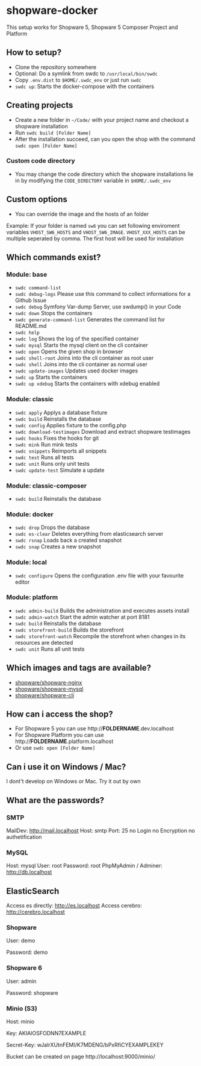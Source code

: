 # shopware-docker

This setup works for Shopware 5, Shopware 5 Composer Project and Platform

## How to setup?

* Clone the repository somewhere
* Optional: Do a symlink from swdc to `/usr/local/bin/swdc`
* Copy `.env.dist` to `$HOME/.swdc_env` or just run `swdc`
* `swdc up`: Starts the docker-compose with the containers

## Creating projects

* Create a new folder in `~/Code/` with your project name and checkout a shopware installation
* Run `swdc build [Folder Name]`
* After the installation succeed, can you open the shop with the command `swdc open [Folder Name]`

### Custom code directory

* You may change the code directory which the shopware installations lie in by
  modifying the `CODE_DIRECTORY` variable in `$HOME/.swdc_env`

## Custom options

* You can override the image and the hosts of an folder

Example: If your folder is named `sw6` you can set following enviroment variables `VHOST_SW6_HOSTS` and `VHOST_SW6_IMAGE`.
`VHOST_XXX_HOSTS` can be multiple seperated by comma. The first host will be used for installation


## Which commands exist?

### Module: base

* `swdc command-list`              
* `swdc debug-logs`                Please use this command to collect informations for a Github Issue
* `swdc debug`                     Symfony Var-dump Server, use swdump() in your Code
* `swdc down`                      Stops the containers
* `swdc generate-command-list`     Generates the command list for README.md
* `swdc help`                      
* `swdc log`                       Shows the log of the specified container
* `swdc mysql`                     Starts the mysql client on the cli container
* `swdc open`                      Opens the given shop in browser
* `swdc shell-root`                Joins into the cli container as root user
* `swdc shell`                     Joins into the cli container as normal user
* `swdc update-images`             Updates used docker images
* `swdc up`                        Starts the containers
* `swdc up xdebug`                 Starts the containers with xdebug enabled

### Module: classic

* `swdc apply`                     Applys a database fixture
* `swdc build`                     Reinstalls the database
* `swdc config`                    Applies fixture to the config.php
* `swdc download-testimages`       Download and extract shopware testimages
* `swdc hooks`                     Fixes the hooks for git
* `swdc mink`                      Run mink tests
* `swdc snippets`                  Reimports all snippets
* `swdc test`                      Runs all tests
* `swdc unit`                      Runs only unit tests
* `swdc update-test`               Simulate a update

### Module: classic-composer

* `swdc build`                     Reinstalls the database         

### Module: docker

* `swdc drop`                      Drops the database
* `swdc es-clear`                  Deletes everything from elasticsearch server
* `swdc rsnap`                     Loads back a created snapshot
* `swdc snap`                      Creates a new snapshot

### Module: local

* `swdc configure`                 Opens the configuration .env file with your favourite editor

### Module: platform

* `swdc admin-build`               Builds the administration and executes assets install
* `swdc admin-watch`               Start the admin watcher at port 8181
* `swdc build`                     Reinstalls the database
* `swdc storefront-build`          Builds the storefront
* `swdc storefront-watch`          Recompile the storefront when changes in its resources are detected
* `swdc unit`                      Runs all unit tests

## Which images and tags are available?

* [shopware/shopware-nginx](https://hub.docker.com/r/shyim/shopware-nginx/tags)
* [shopware/shopware-mysql](https://hub.docker.com/r/shyim/shopware-mysql/tags)
* [shopware/shopware-cli](https://hub.docker.com/r/shyim/shopware-cli/tags)

## How can i access the shop?

* For Shopware 5 you can use http://**FOLDERNAME**.dev.localhost
* For Shopware Platform you can use http://**FOLDERNAME**.platform.localhost
* Or use `swdc open [Folder Name]`

## Can i use it on Windows / Mac?

I dont't develop on Windows or Mac. Try it out by own

## What are the passwords?

### SMTP

MailDev: http://mail.localhost
Host: smtp
Port: 25
no Login
no Encryption
no authetification


### MySQL

Host: mysql
User: root
Password: root
PhpMyAdmin / Adminer: http://db.localhost

## ElasticSearch

Access es directly: http://es.localhost
Access cerebro: http://cerebro.localhost

### Shopware

User: demo

Password: demo

### Shopware 6

User: admin

Password: shopware

### Minio (S3)

Host: minio

Key: AKIAIOSFODNN7EXAMPLE

Secret-Key: wJalrXUtnFEMI/K7MDENG/bPxRfiCYEXAMPLEKEY

Bucket can be created on page http://localhost:9000/minio/
